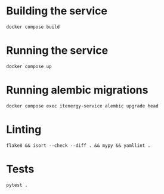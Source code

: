 # Building the service

    docker compose build

# Running the service

    docker compose up

# Running alembic migrations

    docker compose exec itenergy-service alembic upgrade head

# Linting

    flake8 && isort --check --diff . && mypy && yamllint .

# Tests

    pytest .